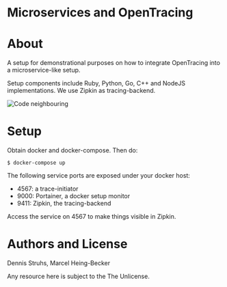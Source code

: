 Microservices and OpenTracing
=============================

# About

A setup for demonstrational purposes on how to integrate OpenTracing
into a microservice-like setup.

Setup components include Ruby, Python, Go, C++ and NodeJS
implementations. We use Zipkin as tracing-backend.

![Code neighbouring](https://raw.github.com/MarcelHB/opentracing-demo/master/screenshots/setup.png)

# Setup

Obtain docker and docker-compose. Then do:

```
$ docker-compose up
```

The following service ports are exposed under your docker host:

* 4567: a trace-initiator
* 9000: Portainer, a docker setup monitor
* 9411: Zipkin, the tracing-backend

Access the service on 4567 to make things visible in Zipkin.

# Authors and License

Dennis Struhs, Marcel Heing-Becker

Any resource here is subject to the The Unlicense.
